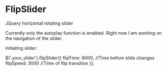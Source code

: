 # FlipSlider
JQuery horizontal rotating slider

Currently only the autoplay function is enabled. Right now I am working on the navigation of the slider.

Initiating slider:
<div class="highlight highlight-source-js">
$('.your_slider').flipSlider({
   flipTime: 6000, //Time before slide changes
   flipSpeed: 3000 //Time of flip transition
});
</div>
